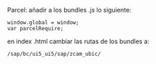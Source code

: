 


Parcel: añadir a los bundles .js lo siguiente:

    window.global = window;
    var parcelRequire;

en index .html cambiar las rutas de los bundles a:
    
    
    /sap/bc/ui5_ui5/sap/zcam_ubic/  
